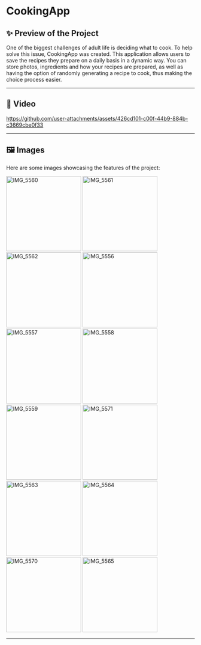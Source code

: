 # CookingApp

## ✨ Preview of the Project

 One of the biggest challenges of adult life is deciding what to cook. 
 To help solve this issue, CookingApp was created. 
 This application allows users to save the recipes they prepare on a daily basis in a dynamic way. 
 You can store photos, ingredients and how your recipes are prepared, 
as well as having the option of randomly generating a recipe to cook, thus making the choice process easier.

---

## 🎥 Video

https://github.com/user-attachments/assets/426cd101-c00f-44b9-884b-c3669cbe0f33

---

## 🖼️ Images

Here are some images showcasing the features of the project:

<div>
    <img src="https://github.com/user-attachments/assets/a3991365-6889-4e36-922d-878236e40ed7" alt="IMG_5560" width="200" />
    <img src="https://github.com/user-attachments/assets/8056d4ec-72c8-472f-b5e4-643dab94cbe2" alt="IMG_5561" width="200" />
    <img src="https://github.com/user-attachments/assets/0a24d0cd-b52a-43c4-b1ad-a0bce93d6950" alt="IMG_5562" width="200" />
    <img src="https://github.com/user-attachments/assets/85ba4fb6-5708-4b97-8f80-5c339ade8f44" alt="IMG_5556" width="200" />
    <img src="https://github.com/user-attachments/assets/291ee85c-214f-4797-9a6f-ce80f45174d2" alt="IMG_5557" width="200" />
    <img src="https://github.com/user-attachments/assets/a4ec418d-f709-4ddd-af9a-becf63a8a13b" alt="IMG_5558" width="200" />
    <img src="https://github.com/user-attachments/assets/9e4ca72c-4299-4778-ab44-2f899bc2c858" alt="IMG_5559" width="200" />
    <img src="https://github.com/user-attachments/assets/ae0df5df-1d38-44cc-949a-08bb70deea32" alt="IMG_5571" width="200" />
    <img src="https://github.com/user-attachments/assets/53ee498d-bd80-479c-954c-00d9ff343a8c" alt="IMG_5563" width="200" />
    <img src="https://github.com/user-attachments/assets/73e7ae27-1d1b-481a-a423-4f44dc02470f" alt="IMG_5564" width="200" />
    <img src="https://github.com/user-attachments/assets/151b7271-31b8-4155-8b3e-e526de02410f" alt="IMG_5570" width="200" />
    <img src="https://github.com/user-attachments/assets/226e77ad-ea2f-4470-af95-c12568ed4d4f" alt="IMG_5565" width="200" />
</div>

---
